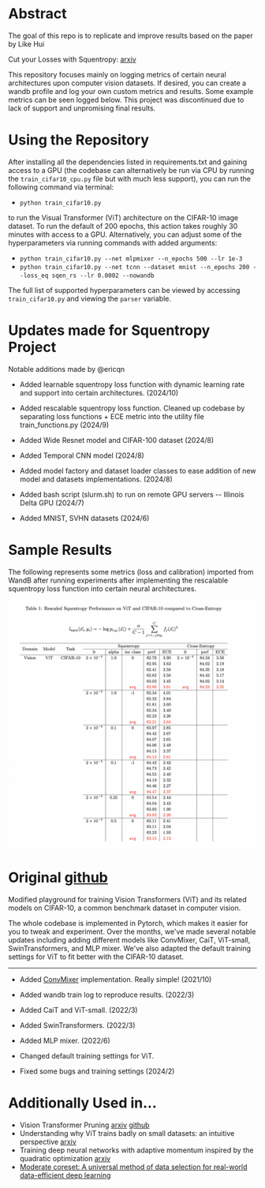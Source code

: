 # Abstract

The goal of this repo is to replicate and improve results based on the paper by Like Hui

Cut your Losses with Squentropy: [arxiv](https://arxiv.org/pdf/2302.03952.)

This repository focuses mainly on logging metrics of certain neural architectures upon computer vision datasets. If desired, you can create a wandb profile and log your own custom metrics and results. Some example metrics can be seen logged below. This project was discontinued due to lack of support and unpromising final results.

# Using the Repository

After installing all the dependencies listed in requirements.txt and gaining access to a GPU (the codebase can alternatively be run via CPU by running the ```train_cifar10_cpu.py``` file but with much less support), you can run the following command via terminal:

* `python train_cifar10.py` 

to run the Visual Transformer (ViT) architecture on the CIFAR-10 image dataset. To run the default of 200 epochs, this action takes roughly 30 minutes with access to a GPU. Alternatively, you can adjust some of the hyperparameters via running commands with added arguments:

* `python train_cifar10.py --net mlpmixer --n_epochs 500 --lr 1e-3`
* `python train_cifar10.py --net tcnn --dataset mnist --n_epochs 200 --loss_eq sqen_rs --lr 0.0002 --nowandb`

The full list of supported hyperparameters can be viewed by accessing ```train_cifar10.py``` and viewing the ```parser``` variable.

# Updates made for Squentropy Project
Notable additions made by @ericqn
* Added learnable squentropy loss function with dynamic learning rate and support into certain architectures. (2024/10)

* Added rescalable squentropy loss function. Cleaned up codebase by separating loss functions + ECE metric into the utility file train_functions.py (2024/9)

* Added Wide Resnet model and CIFAR-100 dataset (2024/8)

* Added Temporal CNN model (2024/8)

* Added model factory and dataset loader classes to ease addition of new model and datasets implementations. (2024/8)

* Added bash script (slurm.sh) to run on remote GPU servers -- Illinois Delta GPU (2024/7)

* Added MNIST, SVHN datasets (2024/6)

# Sample Results
The following represents some metrics (loss and calibration) imported from WandB after running experiments after implementing the rescalable squentropy loss function into certain neural architectures.

<div style="text-align: center;">
  <img src="data/images/sqen_rs_data.png" alt="Squentropy Rescaled Data" width="500"/>
</div>


# Original [github](https://github.com/kentaroy47/vision-transformers-cifar10)
Modified playground for training Vision Transformers (ViT) and its related models on CIFAR-10, a common benchmark dataset in computer vision.

The whole codebase is implemented in Pytorch, which makes it easier for you to tweak and experiment. Over the months, we've made several notable updates including adding different models like ConvMixer, CaiT, ViT-small, SwinTransformers, and MLP mixer. We've also adapted the default training settings for ViT to fit better with the CIFAR-10 dataset.

---
* Added [ConvMixer]((https://openreview.net/forum?id=TVHS5Y4dNvM)) implementation. Really simple! (2021/10)

* Added wandb train log to reproduce results. (2022/3)

* Added CaiT and ViT-small. (2022/3)

* Added SwinTransformers. (2022/3)

* Added MLP mixer. (2022/6)

* Changed default training settings for ViT.

* Fixed some bugs and training settings (2024/2)

# Additionally Used in...
* Vision Transformer Pruning [arxiv](https://arxiv.org/abs/2104.08500) [github](https://github.com/Cydia2018/ViT-cifar10-pruning)
* Understanding why ViT trains badly on small datasets: an intuitive perspective [arxiv](https://arxiv.org/abs/2302.03751)
* Training deep neural networks with adaptive momentum inspired by the quadratic optimization [arxiv](https://arxiv.org/abs/2110.09057)
* [Moderate coreset: A universal method of data selection for real-world data-efficient deep learning ](https://openreview.net/forum?id=7D5EECbOaf9)
